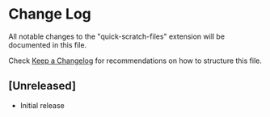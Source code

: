 # Change Log

All notable changes to the "quick-scratch-files" extension will be documented in this file.

Check [Keep a Changelog](http://keepachangelog.com/) for recommendations on how to structure this file.

## [Unreleased]

- Initial release